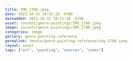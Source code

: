 ```yaml
---
title: IMG_1780.jpeg
date: 2023-10-31 19:51:28 -0700
dateadded: 2023-10-31 19:51:28 -0700
asset: /assets/genre-paintings/IMG_1780.jpeg
image: /assets/genre-paintings/IMG_1780.jpeg
categories: image
gallery: genre-painting-reference
permalink: /media/genre-painting-reference/img-1780-jpeg
layout: asset
tags: ["art", "painting", "sources", "steen"]
--- 
```

